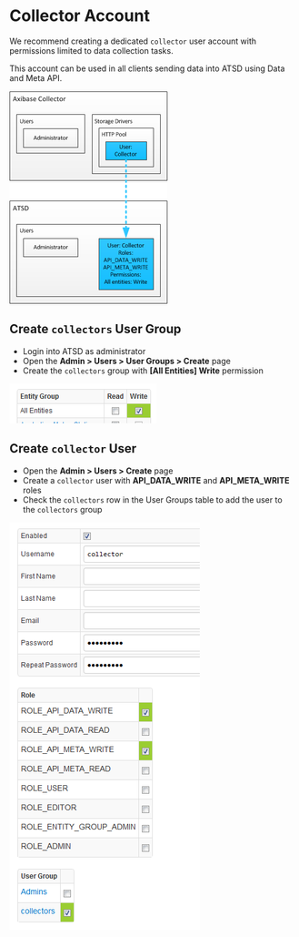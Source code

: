 # Collector Account

We recommend creating a dedicated `collector` user account with permissions limited to data collection tasks.

This account can be used in all clients sending data into ATSD using Data and Meta API.

![Collector Account](images/collector-account.png)

## Create `collectors` User Group

* Login into ATSD as administrator
* Open the **Admin > Users > User Groups > Create** page
* Create the `collectors` group with **[All Entities] Write** permission

![collectors group](images/all-entities-write.png)

## Create `collector` User

* Open the **Admin > Users > Create** page
* Create a `collector` user with **API_DATA_WRITE** and **API_META_WRITE** roles
* Check the `collectors` row in the User Groups table to add the user to the `collectors` group

![collector user](images/collector-user.png)
